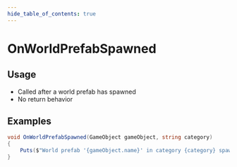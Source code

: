 ```yaml
---
hide_table_of_contents: true
---
```


# OnWorldPrefabSpawned

## Usage

* Called after a world prefab has spawned
* No return behavior

## Examples

```csharp title="Log when a world prefab has spawned"
void OnWorldPrefabSpawned(GameObject gameObject, string category)
{
    Puts($"World prefab '{gameObject.name}' in category {category} spawned");
}
```
